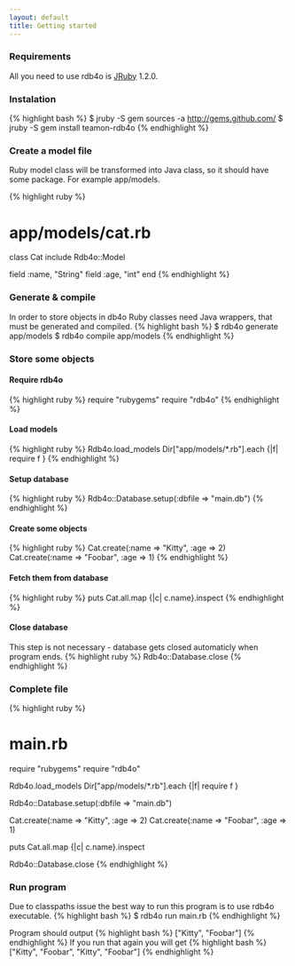 ```yaml
---
layout: default
title: Getting started
---
```


### Requirements
All you need to use rdb4o is [JRuby](http://jruby.codehaus.org/) 1.2.0.

### Instalation

{% highlight bash %}
$ jruby -S gem sources -a http://gems.github.com/
$ jruby -S gem install teamon-rdb4o
{% endhighlight %}

### Create a model file
Ruby model class will be transformed into Java class, so it should have some package. For example app/models.

{% highlight ruby %}
# app/models/cat.rb
class Cat
  include Rdb4o::Model
  
  field :name, "String"
  field :age, "int"
end
{% endhighlight %}

### Generate & compile
In order to store objects in db4o Ruby classes need Java wrappers, that must be generated and compiled.
{% highlight bash %}
$ rdb4o generate app/models
$ rdb4o compile app/models
{% endhighlight %}


### Store some objects

#### Require rdb4o
{% highlight ruby %}
require "rubygems"
require "rdb4o" 
{% endhighlight %}

#### Load models
{% highlight ruby %}
Rdb4o.load_models
Dir["app/models/*.rb"].each {|f| require f }
{% endhighlight %}

#### Setup database
{% highlight ruby %}
Rdb4o::Database.setup(:dbfile => "main.db")
{% endhighlight %}

#### Create some objects
{% highlight ruby %}
Cat.create(:name => "Kitty", :age => 2)
Cat.create(:name => "Foobar", :age => 1)
{% endhighlight %}

#### Fetch them from database
{% highlight ruby %}
puts Cat.all.map {|c| c.name}.inspect
{% endhighlight %}

#### Close database
This step is not necessary - database gets closed automaticly when program ends.
{% highlight ruby %}
Rdb4o::Database.close
{% endhighlight %}


### Complete file
{% highlight ruby %}
# main.rb
require "rubygems"
require "rdb4o"

Rdb4o.load_models
Dir["app/models/*.rb"].each {|f| require f }

Rdb4o::Database.setup(:dbfile => "main.db")

Cat.create(:name => "Kitty", :age => 2)
Cat.create(:name => "Foobar", :age => 1)

puts Cat.all.map {|c| c.name}.inspect

Rdb4o::Database.close
{% endhighlight %}


### Run program
Due to classpaths issue the best way to run this program is to use rdb4o executable.
{% highlight bash %}
$ rdb4o run main.rb
{% endhighlight %}

Program should output
{% highlight bash %}
["Kitty", "Foobar"]
{% endhighlight %}
If you run that again you will get
{% highlight bash %}
["Kitty", "Foobar", "Kitty", "Foobar"]
{% endhighlight %}
